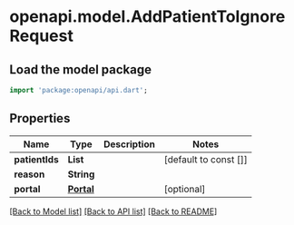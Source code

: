 # openapi.model.AddPatientToIgnoreRequest

## Load the model package
```dart
import 'package:openapi/api.dart';
```

## Properties
Name | Type | Description | Notes
------------ | ------------- | ------------- | -------------
**patientIds** | **List<String>** |  | [default to const []]
**reason** | **String** |  | 
**portal** | [**Portal**](Portal.md) |  | [optional] 

[[Back to Model list]](../README.md#documentation-for-models) [[Back to API list]](../README.md#documentation-for-api-endpoints) [[Back to README]](../README.md)


